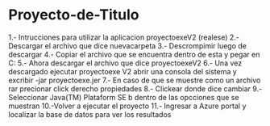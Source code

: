 # Proyecto-de-Titulo


1.- Intrucciones para utilizar la aplicacion proyectoexeV2 (realese)
2.- Descargar el archivo que dice nuevacarpeta 
3.- Descrompimir luego de descargar 
4.- Copiar el archivo que se encuentra dentro de esta y pegar en C:
5.- Ahora descargar el archivo que dice proyectoexeV2
6.- Una vez descargado ejecutar proyectoexe V2 abrir una consola del sistema y excribir -jar proyectoexe.jer
7.- En caso de que se muestre como un archivo rar precionar click derecho propiedades 
8.- Clickear donde dice cambiar 
9.- Seleccionar Java(TM) Plataform SE b dentro de las opcciones que se muestran 
10.-Volver a ejecutar el proyecto 
11.- Ingresar a Azure portal y localizar la base de datos para ver los resultados 

